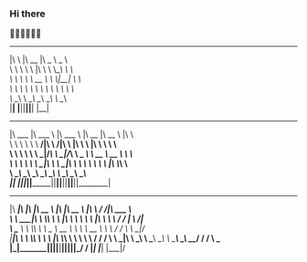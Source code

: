 ### Hi there 
👋👋👋👋👋👋

 ___          ________  _____ ______                                           
|\  \        |\   __  \|\   _ \  _   \                                         
\ \  \       \ \  \|\  \ \  \\\__\ \  \                                        
 \ \  \       \ \   __  \ \  \\|__| \  \                                       
  \ \  \       \ \  \ \  \ \  \    \ \  \                                      
   \ \__\       \ \__\ \__\ \__\    \ \__\                                     
    \|__|        \|__|\|__|\|__|     \|__|                                     
                                                                               
                                                                               
                                                                               
 ________   _______   _______   ________  ________        ___                  
|\   ___  \|\  ___ \ |\  ___ \ |\   __  \|\   __  \      |\  \                 
\ \  \\ \  \ \   __/|\ \   __/|\ \  \|\  \ \  \|\  \     \ \  \                
 \ \  \\ \  \ \  \_|/_\ \  \_|/_\ \   _  _\ \   __  \  __ \ \  \               
  \ \  \\ \  \ \  \_|\ \ \  \_|\ \ \  \\  \\ \  \ \  \|\  \\_\  \              
   \ \__\\ \__\ \_______\ \_______\ \__\\ _\\ \__\ \__\ \________\             
    \|__| \|__|\|_______|\|_______|\|__|\|__|\|__|\|__|\|________|             
                                                                               
                                                                               
                                                                               
 ________  ___  ___  ________       ___  ________      ___    ___ _______      
|\   ____\|\  \|\  \|\   __  \     |\  \|\   __  \    |\  \  /  /|\  ___ \     
\ \  \___|\ \  \\\  \ \  \|\  \    \ \  \ \  \|\  \   \ \  \/  / | \   __/|    
 \ \_____  \ \  \\\  \ \   _  _\ __ \ \  \ \   __  \   \ \    / / \ \  \_|/__  
  \|____|\  \ \  \\\  \ \  \\  \|\  \\_\  \ \  \ \  \   \/  /  /   \ \  \_|\ \ 
    ____\_\  \ \_______\ \__\\ _\ \________\ \__\ \__\__/  / /      \ \_______\
   |\_________\|_______|\|__|\|__\|________|\|__|\|__|\___/ /        \|_______|
   \|_________|                                      \|___|/                   
                                                                               
                                                                               

<!--
**neerajsurjaye/neerajsurjaye** is a ✨ _special_ ✨ repository because its `README.md` (this file) appears on your GitHub profile.

Here are some ideas to get you started:

- 🔭 I’m currently working on ...
- 🌱 I’m currently learning ...
- 👯 I’m looking to collaborate on ...
- 🤔 I’m looking for help with ...
- 💬 Ask me about ...
- 📫 How to reach me: ...
- 😄 Pronouns: ...
- ⚡ Fun fact: ...
-->
